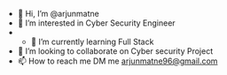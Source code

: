 - 👋 Hi, I’m @arjunmatne
- 👀 I’m interested in Cyber Security Engineer
- - 🌱 I’m currently learning Full Stack 
- 💞️ I’m looking to collaborate on Cyber security Project
- 📫 How to reach me DM me arjunmatne96@gmail.com

<!---
arjunmatne/arjunmatne is a ✨ special ✨ repository because its `README.md` (this file) appears on your GitHub profile.
You can click the Preview link to take a look at your changes.
--->
